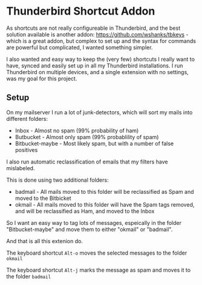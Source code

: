 # Thunderbird Shortcut Addon

As shortcuts are not really configureable in Thunderbird, and the best solution
available is another addon: https://github.com/wshanks/tbkeys - which is a great
addon, but complex to set up and the syntax for commands are powerful but complicated,
I wanted something simpler.

I also wanted and easy way to keep the (very few) shortcuts I really want to have,
synced and easily set up in all my Thunderbird installations.  I run Thunderbird
on multiple devices, and a single extension with no settings, was my goal for this
project.

## Setup

On my mailserver I run a lot of junk-detectors, which will sort my mails into
different folders:

- Inbox - Almost no spam (99% probability of ham)
- Butbucket - Almost only spam (99% probablility of spam)
- Bitbucket-maybe - Most likely spam, but with a number of false positives

I also run automatic reclassification of emails that my filters have mislabeled.

This is done using two additional folders:

- badmail - All mails moved to this folder will be reclassified as Spam and moved
to the Bitbicket
- okmail - All mails moved to this folder will have the Spam tags removed, and
will be reclassified as Ham, and moved to the Inbox

So I want an easy way to tag lots of messages, espeically in the folder "Bitbucket-maybe" and move them to either "okmail" or "badmail".

And that is all this extenion do.

The keyboard shortcut `Alt-o` moves the selected messages to the folder `okmail`

The keyboard shortcut `Alt-j` marks the message as spam and moves it to the folder `badmail`
